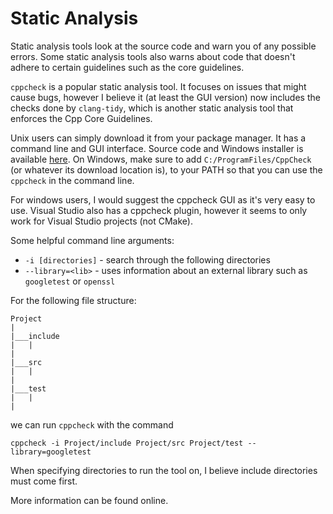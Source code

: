 # Static Analysis

Static analysis tools look at the source code and warn you of any possible errors. Some static analysis tools also warns about code
that doesn't adhere to certain guidelines such as the core guidelines.

`cppcheck` is a popular static analysis tool. It focuses on issues that might cause bugs, however I believe it
(at least the GUI version) now includes the checks done by `clang-tidy`, which is another
static analysis tool that enforces the Cpp Core Guidelines.

Unix users can simply download it from your package manager. It has a command line and GUI interface.
Source code and Windows installer is available [here](http://cppcheck.sourceforge.net/).
On Windows, make sure to add `C:/ProgramFiles/CppCheck` (or whatever its download location is), to your PATH
so that you can use the `cppcheck` in the command line.

For windows users, I would suggest the cppcheck GUI as it's very easy to use. Visual Studio
also has a cppcheck plugin, however it seems to only work for Visual Studio projects (not CMake).

Some helpful command line arguments:
* `-i [directories]` - search through the following directories
* `--library=<lib>` - uses information about an external library such as `googletest` or `openssl`

For the following file structure:
```
Project
|
|___include
|   |
|
|___src
|   |
|
|___test
|   |
|
```
we can run `cppcheck` with the command
```
cppcheck -i Project/include Project/src Project/test --library=googletest
```

When specifying directories to run the tool on, I believe include directories must come first.

More information can be found online.